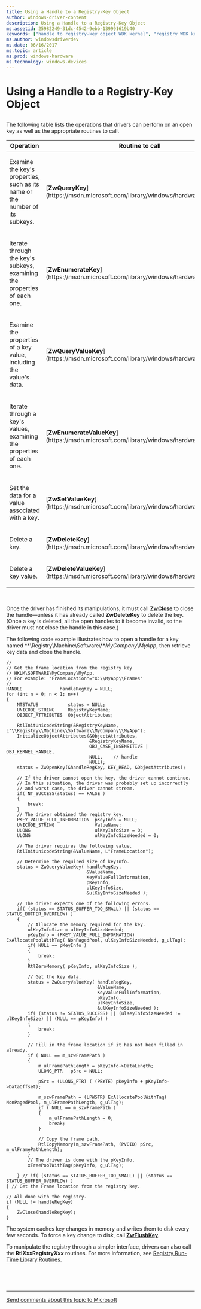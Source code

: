 ```yaml
---
title: Using a Handle to a Registry-Key Object
author: windows-driver-content
description: Using a Handle to a Registry-Key Object
ms.assetid: 25982249-31dc-4542-9ebb-139991619b40
keywords: ["handle to registry-key object WDK kernel", "registry WDK kernel , object routines", "driver registry information WDK kernel , object routines", "object routines WDK kernel", "registry-key objects WDK kernel"]
ms.author: windowsdriverdev
ms.date: 06/16/2017
ms.topic: article
ms.prod: windows-hardware
ms.technology: windows-devices
---
```


# Using a Handle to a Registry-Key Object


## <a href="" id="ddk-using-a-handle-to-a-registry-key-object-kg"></a>


The following table lists the operations that drivers can perform on an open key as well as the appropriate routines to call.

<table>
<colgroup>
<col width="50%" />
<col width="50%" />
</colgroup>
<thead>
<tr class="header">
<th>Operation</th>
<th>Routine to call</th>
</tr>
</thead>
<tbody>
<tr class="odd">
<td><p>Examine the key's properties, such as its name or the number of its subkeys.</p></td>
<td><p>[<strong>ZwQueryKey</strong>](https://msdn.microsoft.com/library/windows/hardware/ff567060)</p></td>
</tr>
<tr class="even">
<td><p>Iterate through the key's subkeys, examining the properties of each one.</p></td>
<td><p>[<strong>ZwEnumerateKey</strong>](https://msdn.microsoft.com/library/windows/hardware/ff566447)</p></td>
</tr>
<tr class="odd">
<td><p>Examine the properties of a key value, including the value's data.</p></td>
<td><p>[<strong>ZwQueryValueKey</strong>](https://msdn.microsoft.com/library/windows/hardware/ff567069)</p></td>
</tr>
<tr class="even">
<td><p>Iterate through a key's values, examining the properties of each one.</p></td>
<td><p>[<strong>ZwEnumerateValueKey</strong>](https://msdn.microsoft.com/library/windows/hardware/ff566453)</p></td>
</tr>
<tr class="odd">
<td><p>Set the data for a value associated with a key.</p></td>
<td><p>[<strong>ZwSetValueKey</strong>](https://msdn.microsoft.com/library/windows/hardware/ff567109)</p></td>
</tr>
<tr class="even">
<td><p>Delete a key.</p></td>
<td><p>[<strong>ZwDeleteKey</strong>](https://msdn.microsoft.com/library/windows/hardware/ff566437)</p></td>
</tr>
<tr class="odd">
<td><p>Delete a key value.</p></td>
<td><p>[<strong>ZwDeleteValueKey</strong>](https://msdn.microsoft.com/library/windows/hardware/ff566439)</p></td>
</tr>
</tbody>
</table>

 

Once the driver has finished its manipulations, it must call [**ZwClose**](https://msdn.microsoft.com/library/windows/hardware/ff566417) to close the handle—unless it has already called **ZwDeleteKey** to delete the key. (Once a key is deleted, all the open handles to it become invalid, so the driver must not close the handle in this case.)

The following code example illustrates how to open a handle for a key named **\\Registry\\Machine\\Software\\***MyCompany*\\*MyApp*, then retrieve key data and close the handle.

```
//
// Get the frame location from the registry key
// HKLM\SOFTWARE\MyCompany\MyApp.
// For example: "FrameLocation"="X:\\MyApp\\Frames"
// 
HANDLE              handleRegKey = NULL;
for (int n = 0; n < 1; n++) 
{
    NTSTATUS           status = NULL;
    UNICODE_STRING     RegistryKeyName;
    OBJECT_ATTRIBUTES  ObjectAttributes;

    RtlInitUnicodeString(&RegistryKeyName, L"\\Registry\\Machine\\Software\\MyCompany\\MyApp");
    InitializeObjectAttributes(&ObjectAttributes, 
                               &RegistryKeyName,
                               OBJ_CASE_INSENSITIVE | OBJ_KERNEL_HANDLE,
                               NULL,    // handle
                               NULL);
    status = ZwOpenKey(&handleRegKey, KEY_READ, &ObjectAttributes);

    // If the driver cannot open the key, the driver cannot continue. 
    // In this situation, the driver was probably set up incorrectly 
    // and worst case, the driver cannot stream.
    if( NT_SUCCESS(status) == FALSE ) 
    {
        break;
    }
    // The driver obtained the registry key.
    PKEY_VALUE_FULL_INFORMATION  pKeyInfo = NULL;
    UNICODE_STRING               ValueName;
    ULONG                        ulKeyInfoSize = 0;
    ULONG                        ulKeyInfoSizeNeeded = 0;

    // The driver requires the following value.
    RtlInitUnicodeString(&ValueName, L"FrameLocation");

    // Determine the required size of keyInfo.
    status = ZwQueryValueKey( handleRegKey,
                              &ValueName,
                              KeyValueFullInformation,
                              pKeyInfo,
                              ulKeyInfoSize,
                              &ulKeyInfoSizeNeeded );

    // The driver expects one of the following errors.
    if( (status == STATUS_BUFFER_TOO_SMALL) || (status == STATUS_BUFFER_OVERFLOW) )
    {
        // Allocate the memory required for the key.
        ulKeyInfoSize = ulKeyInfoSizeNeeded;
        pKeyInfo = (PKEY_VALUE_FULL_INFORMATION) ExAllocatePoolWithTag( NonPagedPool, ulKeyInfoSizeNeeded, g_ulTag);
        if( NULL == pKeyInfo )
        {
            break;
        }
        RtlZeroMemory( pKeyInfo, ulKeyInfoSize );

        // Get the key data.
        status = ZwQueryValueKey( handleRegKey,
                                  &ValueName,
                                  KeyValueFullInformation,
                                  pKeyInfo,
                                  ulKeyInfoSize,
                                  &ulKeyInfoSizeNeeded );
        if( (status != STATUS_SUCCESS) || (ulKeyInfoSizeNeeded != ulKeyInfoSize) || (NULL == pKeyInfo) )
        {
            break;
        }

        // Fill in the frame location if it has not been filled in already.
        if ( NULL == m_szwFramePath )
        {
            m_ulFramePathLength = pKeyInfo->DataLength;
            ULONG_PTR   pSrc = NULL;

            pSrc = (ULONG_PTR) ( (PBYTE) pKeyInfo + pKeyInfo->DataOffset);

            m_szwFramePath = (LPWSTR) ExAllocatePoolWithTag( NonPagedPool, m_ulFramePathLength, g_ulTag);
            if ( NULL == m_szwFramePath )
            {
                m_ulFramePathLength = 0;
                break;
            }

            // Copy the frame path.
            RtlCopyMemory(m_szwFramePath, (PVOID) pSrc, m_ulFramePathLength);
        }
        // The driver is done with the pKeyInfo.
        xFreePoolWithTag(pKeyInfo, g_ulTag);

    } // if( (status == STATUS_BUFFER_TOO_SMALL) || (status == STATUS_BUFFER_OVERFLOW) )
} // Get the Frame location from the registry key.

// All done with the registry.
if (NULL != handleRegKey)
{
    ZwClose(handleRegKey);
}
```

The system caches key changes in memory and writes them to disk every few seconds. To force a key change to disk, call [**ZwFlushKey**](https://msdn.microsoft.com/library/windows/hardware/ff566457).

To manipulate the registry through a simpler interface, drivers can also call the **Rtl*Xxx*Registry*Xxx*** routines. For more information, see [Registry Run-Time Library Routines](registry-run-time-library-routines.md).

 

 


--------------------
[Send comments about this topic to Microsoft](mailto:wsddocfb@microsoft.com?subject=Documentation%20feedback%20%5Bkernel\kernel%5D:%20Using%20a%20Handle%20to%20a%20Registry-Key%20Object%20%20RELEASE:%20%286/14/2017%29&body=%0A%0APRIVACY%20STATEMENT%0A%0AWe%20use%20your%20feedback%20to%20improve%20the%20documentation.%20We%20don't%20use%20your%20email%20address%20for%20any%20other%20purpose,%20and%20we'll%20remove%20your%20email%20address%20from%20our%20system%20after%20the%20issue%20that%20you're%20reporting%20is%20fixed.%20While%20we're%20working%20to%20fix%20this%20issue,%20we%20might%20send%20you%20an%20email%20message%20to%20ask%20for%20more%20info.%20Later,%20we%20might%20also%20send%20you%20an%20email%20message%20to%20let%20you%20know%20that%20we've%20addressed%20your%20feedback.%0A%0AFor%20more%20info%20about%20Microsoft's%20privacy%20policy,%20see%20http://privacy.microsoft.com/default.aspx. "Send comments about this topic to Microsoft")


